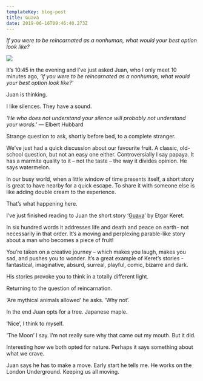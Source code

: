 ```yaml
---
templateKey: blog-post
title: Guava
date: 2019-06-16T09:46:40.273Z
---
```


_If you were to be reincarnated as a nonhuman, what would your best option
look like?_

![](/images/uploads/plane-and-clouds-post-2.jpg)

It’s 10:45 in the evening and I’ve just asked Juan, who I only meet 10 minutes ago, _‘if you were to be reincarnated as a nonhuman, what would your best option look like?'_

Juan is thinking.

I like silences. They have a sound.

_'He who does not understand your silence will probably not understand your words.'_
― Elbert Hubbard

Strange question to ask, shortly before bed, to a complete stranger.

We’ve just had a quick discussion about our favourite fruit. A classic, old-school question, but not an easy one either. Controversially I say papaya. It has a marmite quality to it – not the taste – the way it divides opinion. He says watermelon.

In our busy world, when a little window of time presents itself, a short story is great to have nearby for a quick escape. To share it with someone else is like adding double cream to the experience.

That’s what happening here.

I’ve just finished reading to Juan the short story ‘[Guava](https://electricliterature.com/happy-holidays-from-electric-literature-and-etgar-keret/)’ by Etgar Keret.

In six hundred words it addresses life and death and peace on earth - not necessarily in that order. It’s a moving and perplexing parable-like story about a man who becomes a piece of fruit!

You’re taken on a creative journey – which makes you laugh, makes you sad, and pushes you to wonder. It’s a great example of Keret’s stories - fantastical, imaginative, absurd, surreal, playful, comic, bizarre and dark.

His stories provoke you to think in a totally different light.

Returning to the question of reincarnation.

‘Are mythical animals allowed’ he asks. ‘Why not’.

In the end Juan opts for a tree. Japanese maple.

‘Nice’, I think to myself.

‘The Moon’ I say. I’m not really sure why that came out my mouth. But it did.

Interesting how we both opted for nature. Perhaps it says something about what we crave.

Juan says he has to make a move. Early start he tells me. He works on the London Underground. Keeping us all moving.
